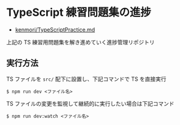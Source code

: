 # TypeScript 練習問題集の進捗

- [kenmori/TypeScriptPractice.md](https://gist.github.com/kenmori/8cea4b82dd12ad31f565721c9c456662)

上記の TS 練習用問題集を解き進めていく進捗管理リポジトリ

## 実行方法

TS ファイルを `src/` 配下に設置し、下記コマンドで TS を直接実行

```
$ npm run dev <ファイル名>
```

TS ファイルの変更を監視して継続的に実行したい場合は下記コマンド

```
$ npm run dev:watch <ファイル名>
```
